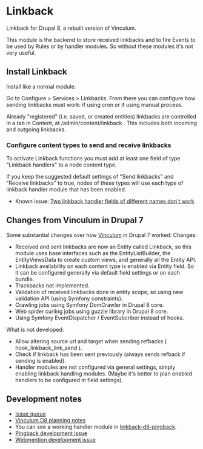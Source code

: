# Linkback

Linkback for Drupal 8, a rebuilt version of Vinculum.

This module is the backend to store received linkbacks and to fire Events to
be used by Rules or by handler modules. So without these modules it's not
very useful. 

## Install Linkback

Install like a normal module.

Go to Configure > Services > Linkbacks. From there you can
configure how sending linkbacks must work: if using cron or if using manual
process.

Already "registered" (i.e. saved, or created entities) linkbacks are controlled in a tab
in Content, at /admin/content/linkback . This includes both incoming and 
outgoing linkbacks.

### Configure content types to send and receive linkbacks

To activate Linkback functions you must add at least one field of type 
"Linkback handlers" to a node content type. 

If you keep the suggested default settings of "Send linkbacks" and
"Receive linkbacks" to true, nodes of these types will use each type of
linkback handler module that has been enabled.

* Known issue: [Two linkback handler fields of different names don't work](https://www.drupal.org/node/2847867)
 

## Changes from Vinculum in Drupal 7

Some substantial changes over how [Vinculum](https://drupal.org/project/vinculum) in Drupal 7 worked:
Changes:
  - Received and sent linkbacks are now an Entity called Linkback, so this module
    uses base interfaces such as the EntityListBuilder, the EntityViewsData
    to create custom views, and generally all the Entity API.
  - Linkback availability on each content type is enabled via Entity field. 
    So it can be configured generally via default field settings or on each
    bundle.
  - Trackbacks not implemented.
  - Validation of received linkbacks done in entity scope, so using new
    validation API (using Symfony constraints).
  - Crawling jobs using Symfony DomCrawler in Drupal 8 core.
  - Web spider curling jobs using guzzle library in Drupal 8 core.
  - Using Symfony EventDispatcher / EventSubcriber instead of hooks.
  
  What is not developed:
  - Allow altering source url and target when sending refbacks (
    hook_linkback_link_send ).
  - Check if linkback has been sent previously (always sends refback if
    sending is enabled).
  - Handler modules are not configured via general settings, simply enabling
    linkback handling modules. (Maybe it's better to plan enabled handlers to
    be configured in field settings).

## Development notes
 - [Issue queue](https://www.drupal.org/project/issues/linkback)
 - [Vinculum D8 planning notes](https://www.drupal.org/node/2687129)
 - You can see a working handler module in [linkback-d8-pingback]( https://github.com/aleixq/vinculum-d8_pingback ).
 - [Pingback development issue](https://www.drupal.org/node/2846844)
 - [Webmention development issue](https://www.drupal.org/node/2846789)
